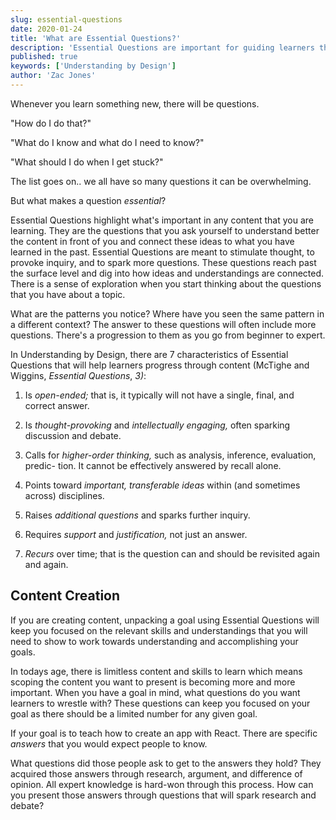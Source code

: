 ```yaml
---
slug: essential-questions
date: 2020-01-24
title: 'What are Essential Questions?'
description: 'Essential Questions are important for guiding learners through content and producing real inquiry. They simulate how an expert would digest new knowledge and show learners that you have to put interact and debate ideas in an area to become an expert.'
published: true
keywords: ['Understanding by Design']
author: 'Zac Jones' 
---
```


Whenever you learn something new, there will be questions. 

"How do I do that?" 

"What do I know and what do I need to know?"

"What should I do when I get stuck?"

The list goes on.. we all have so many questions it can be overwhelming. 

But what makes a question *essential*?

Essential Questions highlight what's important in any content that you are learning. They are the questions that you ask yourself to understand better the content in front of you and connect these ideas to what you have learned in the past. Essential Questions are meant to stimulate thought, to provoke inquiry, and to spark more questions. These questions reach past the surface level and dig into how ideas and understandings are connected. There is a sense of exploration when you start thinking about the questions that you have about a topic.

What are the patterns you notice? Where have you seen the same pattern in a different context? The answer to these questions will often include more questions. There's a progression to them as you go from beginner to expert. 

In Understanding by Design, there are 7 characteristics of Essential Questions that will help learners progress through content (McTighe and Wiggins, *Essential Questions*, *3)*: 

1. Is *open-ended;* that is, it typically will not have a single, final, and correct answer.

2. Is *thought-provoking* and *intellectually engaging,* often sparking discussion
and debate.

3. Calls for *higher-order thinking,* such as analysis, inference, evaluation, predic-
tion. It cannot be effectively answered by recall alone.

4. Points toward *important, transferable ideas* within (and sometimes across)
disciplines.

5. Raises *additional questions* and sparks further inquiry.

6. Requires *support* and *justification,* not just an answer.

7. *Recurs* over time; that is the question can and should be revisited again and again.

## Content Creation

If you are creating content, unpacking a goal using Essential Questions will keep you focused on the relevant skills and understandings that you will need to show to work towards understanding and accomplishing your goals.

In todays age, there is limitless content and skills to learn which means scoping the content you want to present is becoming more and more important. When you have a goal in mind, what questions do you want learners to wrestle with? These questions can keep you focused on your goal as there should be a limited number for any given goal.

If your goal is to teach how to create an app with React. There are specific *answers* that you would expect people to know.

What questions did those people ask to get to the answers they hold? They acquired those answers through research, argument, and difference of opinion. All expert knowledge is hard-won through this process. How can you present those answers through questions that will spark research and debate?
